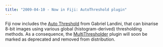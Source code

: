 ```yaml
---
title: "2009-04-10 - Now in Fiji: AutoThreshold plugin"
---
```


Fiji now includes the [Auto Threshold](/plugins/auto-threshold) from Gabriel Landini, that can binarise 8-bit images using various global (histogram-derived) thresholding methods. As a consequence, the [MultiThresholder](/plugins/multithresholder) plugin will soon be marked as deprecated and removed from distribution.


